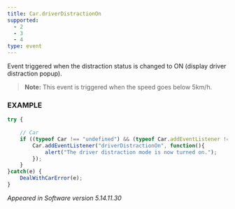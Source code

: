 ```yaml
---
title: Car.driverDistractionOn
supported:
  - 2
  - 3
  - 4
type: event
---
```

Event triggered when the distraction status is changed to ON (display driver distraction popup).

>**Note:** This event is triggered when the speed goes below 5km/h.

### EXAMPLE

```javascript
try {
	
	// Car
	if ((typeof Car !== "undefined") && (typeof Car.addEventListener !== "undefined")) {
		Car.addEventListener("driverDistractionOn", function(){
			alert("The driver distraction mode is now turned on.");
		});
	}
}catch(e) {
	DealWithCarError(e);
}
```

*Appeared in Software version 5.14.11.30*
